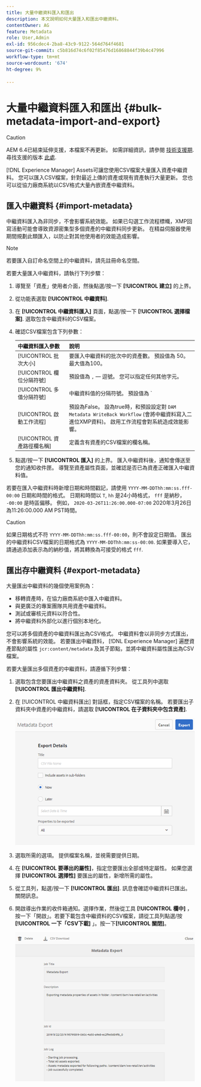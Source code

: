 ```yaml
---
title: 大量中繼資料匯入和匯出
description: 本文說明如何大量匯入和匯出中繼資料。
contentOwner: AG
feature: Metadata
role: User,Admin
exl-id: 956cdec4-2ba8-43c9-9122-564d764f4681
source-git-commit: c5b816d74c6f02f85476d16868844f39b4c47996
workflow-type: tm+mt
source-wordcount: '674'
ht-degree: 9%

---
```


# 大量中繼資料匯入和匯出 {#bulk-metadata-import-and-export}

>[!CAUTION]
>
>AEM 6.4已結束延伸支援，本檔案不再更新。 如需詳細資訊，請參閱 [技術支援期](https://helpx.adobe.com//tw/support/programs/eol-matrix.html). 尋找支援的版本 [此處](https://experienceleague.adobe.com/docs/).

[!DNL Experience Manager] Assets可讓您使用CSV檔案大量匯入資產中繼資料。 您可以匯入CSV檔案，針對最近上傳的資產或現有資產執行大量更新。 您也可以從協力廠商系統以CSV格式大量內嵌資產中繼資料。

## 匯入中繼資料 {#import-metadata}

中繼資料匯入為非同步，不會影響系統效能。 如果已勾選工作流程標幟，XMP回寫活動可能會導致資源密集型多個資產的中繼資料同步更新。 在精益伺服器使用期間規劃此類匯入，以防止對其他使用者的效能造成影響。

>[!NOTE]
>
>若要匯入自訂命名空間上的中繼資料，請先註冊命名空間。

若要大量匯入中繼資料，請執行下列步驟：

1. 導覽至「資產」使用者介面，然後點選/按一下 **[!UICONTROL 建立]** 的上界。
1. 從功能表選取 **[!UICONTROL 中繼資料]**.
1. 在 **[!UICONTROL 中繼資料匯入]** 頁面，點選/按一下 **[!UICONTROL 選擇檔案]**.  選取包含中繼資料的CSV檔案。
1. 確認CSV檔案包含下列參數：

   | 中繼資料匯入參數 | 說明 |
   |:---|:---|
   | [!UICONTROL 批次大小] | 要匯入中繼資料的批次中的資產數。 預設值為 50。最大值為100。 |
   | [!UICONTROL 欄位分隔符號] | 預設值為 `,`  — 逗號。 您可以指定任何其他字元。 |
   | [!UICONTROL 多值分隔符號] | 中繼資料值的分隔符號。 預設值為 `|`  — 管道。 |
   | [!UICONTROL 啟動工作流程] | 預設為False。 設為true時，和預設設定對 `DAM Metadata WriteBack Workflow` (會將中繼資料寫入二進位XMP資料)。 啟用工作流程會對系統造成效能影響。 |
   | [!UICONTROL 資產路徑欄名稱] | 定義含有資產的CSV檔案的欄名稱。 |

1. 點選/按一下 **[!UICONTROL 匯入]** 的上界。 匯入中繼資料後，通知會傳送至您的通知收件匣。 導覽至資產屬性頁面，並確認是否已為資產正確匯入中繼資料值。

若要在匯入中繼資料時新增日期和時間戳記，請使用 `YYYY-MM-DDThh:mm:ss.fff-00:00` 日期和時間的格式。 日期和時間以 `T`, `hh` 是24小時格式， `fff` 是納秒， `-00:00` 是時區偏移。 例如， `2020-03-26T11:26:00.000-07:00` 2020年3月26日為11:26:00.000 AM PST時間。

>[!CAUTION]
>
>如果日期格式不符 `YYYY-MM-DDThh:mm:ss.fff-00:00`，則不會設定日期值。 匯出的中繼資料CSV檔案的日期格式為 `YYYY-MM-DDThh:mm:ss-00:00`. 如果要導入它，請通過添加表示為的納秒值，將其轉換為可接受的格式 `fff`.

## 匯出存中繼資料 {#export-metadata}

大量匯出中繼資料的幾個使用案例為：

* 移轉資產時，在協力廠商系統中匯入中繼資料。
* 與更廣泛的專案團隊共用資產中繼資料。
* 測試或審核元資料以符合性。
* 將中繼資料外部化以進行個別本地化。

您可以將多個資產的中繼資料匯出為CSV格式。 中繼資料會以非同步方式匯出，不會影響系統的效能。 若要匯出中繼資料， [!DNL Experience Manager] 遍歷資產節點的屬性 `jcr:content/metadata` 及其子節點，並將中繼資料屬性匯出為CSV檔案。

若要大量匯出多個資產的中繼資料，請遵循下列步驟：

1. 選取包含您要匯出中繼資料之資產的資產資料夾。 從工具列中選取 **[!UICONTROL 匯出中繼資料]**.

1. 在 [!UICONTROL 中繼資料匯出] 對話框，指定CSV檔案的名稱。 若要匯出子資料夾中資產的中繼資料，請選取 **[!UICONTROL 在子資料夾中包含資產]**.

   ![export_metadata_page](assets/export_metadata_page.png)

1. 選取所需的選項。 提供檔案名稱，並視需要提供日期。
1. 在 **[!UICONTROL 要導出的屬性]**，指定您要匯出全部或特定屬性。 如果您選擇 **[!UICONTROL 選擇性]** 要匯出的屬性，新增所需的屬性。

1. 從工具列，點選/按一下 **[!UICONTROL 匯出]**. 訊息會確認中繼資料已匯出。 關閉訊息。

1. 開啟導出作業的收件箱通知。選擇作業，然後從工具 **[!UICONTROL 欄中]** ，按一下「開啟」。若要下載包含中繼資料的CSV檔案，請從工具列點選/按 **[!UICONTROL 一下「CSV下載]** 」。按一下&#x200B;**[!UICONTROL 關閉]**。

   ![csv_download](assets/csv_download.png)
